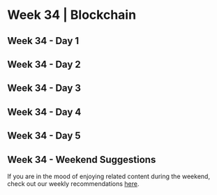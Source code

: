 # Week 34 | Blockchain

## Week 34 - Day 1

## Week 34 - Day 2

## Week 34 - Day 3

## Week 34 - Day 4

## Week 34 - Day 5

## Week 34 - Weekend Suggestions

If you are in the mood of enjoying related content during the weekend, check out our weekly recommendations [here](WEEKEND.md).

